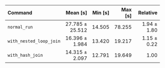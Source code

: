 | Command | Mean [s] | Min [s] | Max [s] | Relative |
|:---|---:|---:|---:|---:|
| `normal_run` | 27.785 ± 25.512 | 14.505 | 78.255 | 1.94 ± 1.80 |
| `with_nested_loop_join` | 16.396 ± 1.984 | 13.420 | 19.217 | 1.15 ± 0.22 |
| `with_hash_join` | 14.315 ± 2.097 | 12.791 | 19.649 | 1.00 |
